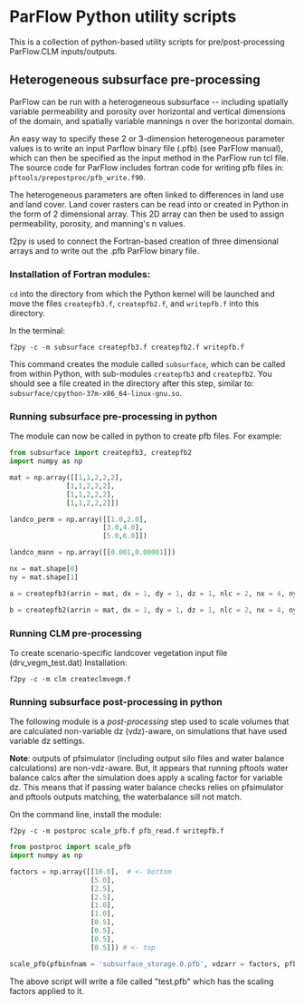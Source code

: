 # ParFlow Python utility scripts

This is a collection of python-based utility scripts for pre/post-processing
ParFlow.CLM inputs/outputs.

## Heterogeneous subsurface pre-processing
ParFlow can be run with a heterogeneous subsurface -- including spatially variable  permeability and porosity over horizontal and vertical dimensions of the domain, and spatially variable mannings n over the horizontal domain.

An easy way to specify these 2 or 3-dimension heterogeneous parameter values is to write an input Parflow binary file (.pfb) (see ParFlow manual), which can then be specified as the input method in the ParFlow run tcl file. The source code for ParFlow includes fortran code for writing pfb files in: `pftools/prepostproc/pfb_write.f90`.

The heterogeneous parameters are often linked to differences in land use and land cover. Land cover rasters can be read into or created in Python in the form of 2 dimensional array. This 2D array can then be used to assign permeability, porosity, and manning's n values.

f2py is used to connect the Fortran-based creation of three dimensional arrays and to write out the .pfb ParFlow binary file.

### Installation of Fortran modules:
`cd` into the directory from which the Python kernel will be launched and move the files `createpfb3.f`, `createpfb2.f`, and `writepfb.f` into this directory.

In the terminal:

```
f2py -c -m subsurface createpfb3.f createpfb2.f writepfb.f
```

This command creates the module called `subsurface`, which can be called from within Python, with sub-modules `createpfb3` and `createpfb2`. You should see a file created in the directory after this step, similar to: `subsurface/cpython-37m-x86_64-linux-gnu.so`.

### Running subsurface pre-processing in python
The module can now be called in python to create pfb files. For example:

```py
from subsurface import createpfb3, createpfb2
import numpy as np

mat = np.array([[1,1,2,2,2],
              [1,1,2,2,2],
              [1,1,2,2,2],
              [1,1,2,2,2]])

landco_perm = np.array([[1.0,2.0],
                       [3.0,4.0],
                       [5.0,6.0]])

landco_mann = np.array([[0.001,0.00001]])

nx = mat.shape[0]
ny = mat.shape[1]

a = createpfb3(arrin = mat, dx = 1, dy = 1, dz = 1, nlc = 2, nx = 4, ny = 5, nz = 3, lcin = landco_perm, arroutfnam='testperm.pfb')

b = createpfb2(arrin = mat, dx = 1, dy = 1, dz = 1, nlc = 2, nx = 4, ny = 5, lcin_flat = landco_mann, arroutfnam='testmann.pfb')

```

### Running CLM pre-processing
To create scenario-specific landcover vegetation input file (drv_vegm_test.dat)
Installation:
```
f2py -c -m clm createclmvegm.f
```

### Running subsurface post-processing in python
The following module is a *post-processing* step used to scale volumes that are calculated non-variable dz (vdz)-aware, on simulations that have used variable dz settings.

**Note**: outputs of pfsimulator (including output silo files and water balance calculations) are non-vdz-aware. But, it appears that running pftools water balance calcs after the simulation does apply a scaling factor for variable dz. This means that if passing water balance checks relies on pfsimulator and pftools outputs matching, the waterbalance sill not match.

On the command line, install the module:

```
f2py -c -m postproc scale_pfb.f pfb_read.f writepfb.f
```

```py
from postproc import scale_pfb
import numpy as np

factors = np.array([[10.0],  # <- bottom
                    [5.0],
                    [2.5],
                    [2.5],
                    [1.0],
                    [1.0],
                    [0.5],
                    [0.5],
                    [0.5],
                    [0.5]]) # <- top

scale_pfb(pfbinfnam = 'subsurface_storage.0.pfb', vdzarr = factors, pfboutfnam = "test.pfb", nx = 12, ny = 10, dx = 10, dy = 10, dz = 1)

```
The above script will write a file called "test.pfb" which has the scaling factors applied to it.
